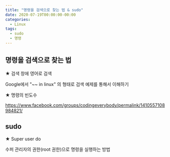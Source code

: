 ```yaml
---
title: "명령을 검색으로 찾는 법 & sudo"
date: 2020-07-19T00:00:00-00:00
categories:
  - Linux
tags:
  - sudo
  - 명령
---
```


## 명령을 검색으로 찾는 법

★ 검색 창에 영어로 검색

Google에서 "~~ in linux" 의 형태로 검색
예제를 통해서 이해하기

★ 명령의 빈도수

https://www.facebook.com/groups/codingeverybody/permalink/1410557108984821/


## sudo

★ Super user do

수퍼 관리자의 권한(root 권한)으로 명령을 실행하는 방법
